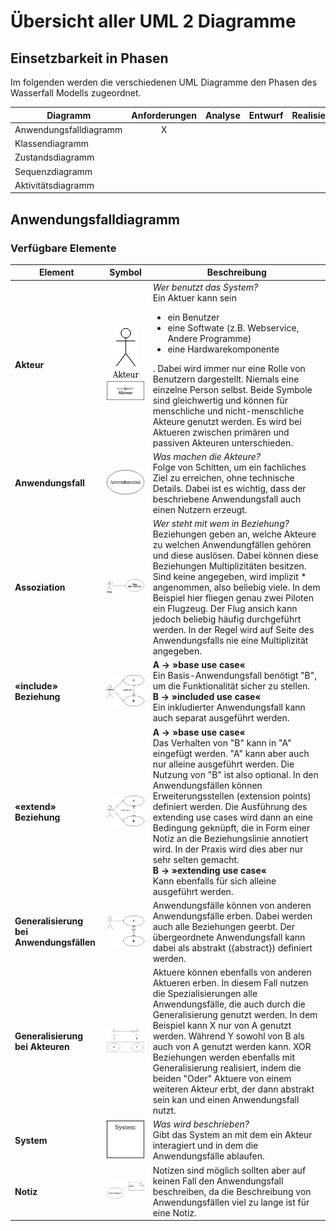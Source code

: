 # Übersicht aller UML 2 Diagramme

## Einsetzbarkeit in Phasen

Im folgenden werden die verschiedenen UML Diagramme den Phasen des Wasserfall Modells zugeordnet.

Diagramm               | Anforderungen | Analyse | Entwurf | Realisierung | Test
-----------------------|:-------------:|:-------:|:-------:|:------------:|:---:
Anwendungsfalldiagramm | X             |         |         |              |
Klassendiagramm        |               |         |         |              |
Zustandsdiagramm       |               |         |         |              |
Sequenzdiagramm        |               |         |         |              |
Aktivitätsdiagramm     |               |         |         |              |

## Anwendungsfalldiagramm

### Verfügbare Elemente

Element                 | Symbol                                                       | Beschreibung
------------------------|:------------------------------------------------------------:|-------------
**Akteur**              | ![Akteur](images/uml/aktivitaetsdiagramm-akteur.png) ![Akteur](images/uml/aktivitaetsdiagramm-akteur2.png) | _Wer benutzt das System?_<br />Ein Aktuer kann sein <br /><ul><li>ein Benutzer</li><li>eine Softwate (z.B. Webservice, Andere Programme)</li><li>eine Hardwarekomponente</li></ul>. Dabei wird immer nur eine Rolle von Benutzern dargestellt. Niemals eine einzelne Person selbst. Beide Symbole sind gleichwertig und können für menschliche und nicht-menschliche Akteure genutzt werden. Es wird bei Aktueren zwischen primären und passiven Akteuren unterschieden.
**Anwendungsfall**      | ![Akteur](images/uml/aktivitaetsdiagramm-anwendungsfall.png) | _Was machen die Akteure?_<br />Folge von Schitten, um ein fachliches Ziel zu erreichen, ohne technische Details. Dabei ist es wichtig, dass der beschriebene Anwendungsfall auch einen Nutzern erzeugt.
**Assoziation**         | ![Akteur](images/uml/aktivitaetsdiagramm-assoziation.png)    | _Wer steht mit wem in Beziehung?_<br />Beziehungen geben an, welche Akteure zu welchen Anwendungfällen gehören und diese auslösen. Dabei können diese Beziehungen Multiplizitäten besitzen. Sind keine angegeben, wird implizit * angenommen, also beliebig viele. In dem Beispiel hier fliegen genau zwei Piloten ein Flugzeug. Der Flug ansich kann jedoch beliebig häufig durchgeführt werden. In der Regel wird auf Seite des Anwendungsfalls nie eine Multiplizität angegeben.
**«include» Beziehung** | ![System](images/uml/aktivitaetsdiagramm-include.png)        | **A → »base use case«**<br />Ein Basis-Anwendungsfall benötigt "B", um die Funktionalität sicher zu stellen.<br />**B → »included use case«**<br />Ein inkludierter Anwendungsfall kann auch separat ausgeführt werden.
**«extend» Beziehung**  | ![System](images/uml/aktivitaetsdiagramm-extend.png)         | **A → »base use case«**<br />Das Verhalten von "B" kann in "A" eingefügt werden. "A" kann aber auch nur alleine ausgeführt werden. Die Nutzung von "B" ist also optional. In den Anwendungsfällen können Erweiterungsstellen (extension points) definiert werden. Die Ausführung des extending use cases wird dann an eine Bedingung geknüpft, die in Form einer Notiz an die Beziehungslinie annotiert wird. In der Praxis wird dies aber nur sehr selten gemacht. <br />**B → »extending use case«**<br />Kann ebenfalls für sich alleine ausgeführt werden.
**Generalisierung bei Anwendungsfällen** | ![System](images/uml/aktivitaetsdiagramm-af-generalisierung.png) | Anwendungsfälle können von anderen Anwendungsfälle erben. Dabei werden auch alle Beziehungen geerbt. Der übergeordnete Anwendungsfall kann dabei als abstrakt ({abstract}) definiert werden.
**Generalisierung bei Akteuren** | ![System](images/uml/aktivitaetsdiagramm-akteur-generalisierung.png) | Aktuere können ebenfalls von anderen Aktueren erben. In diesem Fall nutzen die Spezialisierungen alle Anwendungsfälle, die auch durch die Generalisierung genutzt werden. In dem Beispiel kann X nur von A genutzt werden. Während Y sowohl von B als auch von A genutzt werden kann. XOR Beziehungen werden ebenfalls mit Generalisierung realisiert, indem die beiden "Oder" Aktuere von einem weiteren Akteur erbt, der dann abstrakt sein kan und einen Anwendungsfall nutzt.  
**System**              | ![System](images/uml/aktivitaetsdiagramm-system.png)         | _Was wird beschrieben?_<br />Gibt das System an mit dem ein Akteur interagiert und in dem die Anwendungsfälle ablaufen.
**Notiz**               | ![System](images/uml/aktivitaetsdiagramm-notiz.png)          | Notizen sind möglich sollten aber auf keinen Fall den Anwendungsfall beschreiben, da die Beschreibung von Anwendungsfällen viel zu lange ist für eine Notiz.
